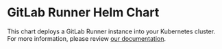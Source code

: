 # GitLab Runner Helm Chart

  This chart deploys a GitLab Runner instance into your Kubernetes cluster. For more information, please review [our documentation](http://docs.gitlab.com/ee/install/kubernetes/gitlab_runner_chart.html).
